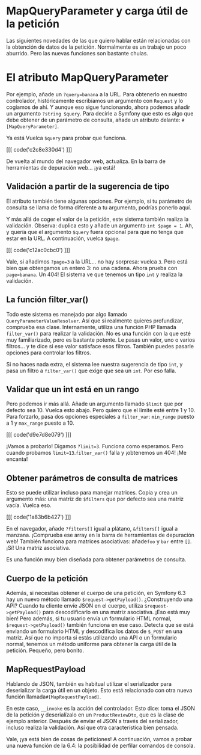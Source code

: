 # MapQueryParameter y carga útil de la petición

Las siguientes novedades de las que quiero hablar están relacionadas con la obtención de datos de la petición. Normalmente es un trabajo un poco aburrido. Pero las nuevas funciones son bastante chulas.
# El atributo MapQueryParameter

Por ejemplo, añade un `?query=banana` a la URL. Para obtenerlo en nuestro controlador, históricamente escribíamos un argumento con `Request` y lo cogíamos de ahí. Y aunque eso sigue funcionando, ahora podemos añadir un argumento `?string $query`. Para decirle a Symfony que esto es algo que debe obtener de un parámetro de consulta, añade un atributo delante: `#[MapQueryParameter]`.

Ya está Vuelca `$query` para probar que funciona.

[[[ code('c2c8e330d4') ]]]

De vuelta al mundo del navegador web, actualiza. En la barra de herramientas de depuración web... ¡ya está!

## Validación a partir de la sugerencia de tipo

El atributo también tiene algunas opciones. Por ejemplo, si tu parámetro de consulta se llama de forma diferente a tu argumento, podrías ponerlo aquí.

Y más allá de coger el valor de la petición, este sistema también realiza la validación. Observa: duplica esto y añade un argumento `int $page = 1`. Ah, y quería que el argumento `$query` fuera opcional para que no tenga que estar en la URL. A continuación, vuelca `$page`.

[[[ code('c12ac0cbc0') ]]]

Vale, si añadimos `?page=3` a la URL... no hay sorpresa: vuelca `3`. Pero está bien que obtengamos un entero 3: no una cadena. Ahora prueba con `page=banana`. Un 404! El sistema ve que tenemos un tipo `int` y realiza la validación.

## La función filter_var()

Todo este sistema es manejado por algo llamado `QueryParameterValueResolver`. Así que si realmente quieres profundizar, comprueba esa clase. Internamente, utiliza una función PHP llamada `filter_var()` para realizar la validación. No es una función con la que esté muy familiarizado, pero es bastante potente. Le pasas un valor, uno o varios filtros... y te dice si ese valor satisface esos filtros. También puedes pasarle opciones para controlar los filtros.

Si no haces nada extra, el sistema lee nuestra sugerencia de tipo `int`, y pasa un filtro a `filter_var()` que exige que sea un `int`. Por eso falla.

## Validar que un int está en un rango

Pero podemos ir más allá. Añade un argumento llamado `$limit` que por defecto sea 10. Vuelca esto abajo. Pero quiero que el límite esté entre 1 y 10. Para forzarlo, pasa dos opciones especiales a `filter_var`: `min_range` puesto a 1 y `max_range` puesto a 10.

[[[ code('d9e7d8e079') ]]]

¡Vamos a probarlo! Digamos `?limit=3`. Funciona como esperamos. Pero cuando probamos `limit=13`.`filter_var()` falla y ¡obtenemos un 404! ¡Me encanta!

## Obtener parámetros de consulta de matrices

Esto se puede utilizar incluso para manejar matrices. Copia y crea un argumento más: una matriz de `$filters` que por defecto sea una matriz vacía. Vuelca eso.

[[[ code('1a83b6b427') ]]]

En el navegador, añade `?filters[]` igual a plátano, `&filters[]` igual a manzana. ¡Comprueba ese array en la barra de herramientas de depuración web! También funciona para matrices asociativas: añade`foo` y `bar` entre `[]`. ¡Sí! Una matriz asociativa.

Es una función muy bien diseñada para obtener parámetros de consulta.

## Cuerpo de la petición

Además, si necesitas obtener el cuerpo de una petición, en Symfony 6.3 hay un nuevo método llamado `$request->getPayload()`. ¿Construyendo una API? Cuando tu cliente envíe JSON en el cuerpo, utiliza `$request->getPayload()` para descodificarlo en una matriz asociativa. ¡Eso está muy bien! Pero además, si tu usuario envía un formulario HTML normal, `$request->getPayload()` también funciona en ese caso. Detecta que se está enviando un formulario HTML y descodifica los datos de `$_POST` en una matriz. Así que no importa si estás utilizando una API o un formulario normal, tenemos un método uniforme para obtener la carga útil de la petición. Pequeño, pero bonito.

## MapRequestPayload

Hablando de JSON, también es habitual utilizar el serializador para deserializar la carga útil en un objeto. Esto está relacionado con otra nueva función llamada`#[MapRequestPayload]`.

En este caso, `__invoke` es la acción del controlador. Esto dice: toma el JSON de la petición y deserialízalo en un `ProductReviewDto`, que es la clase de ejemplo anterior. Después de enviar el JSON a través del serializador, incluso realiza la validación. Así que otra característica bien pensada.

Vale, ¡ya está bien de cosas de peticiones! A continuación, vamos a probar una nueva función de la 6.4: la posibilidad de perfilar comandos de consola.
